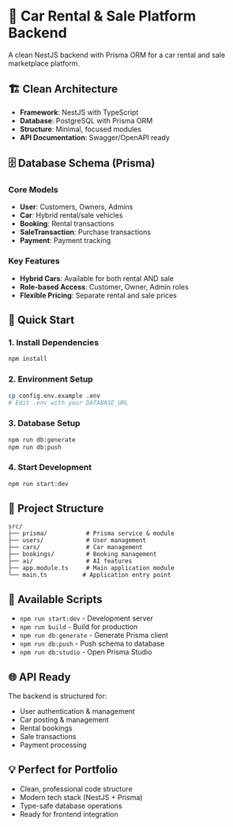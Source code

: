 # 🚗 Car Rental & Sale Platform Backend

A clean NestJS backend with Prisma ORM for a car rental and sale marketplace platform.

## 🏗️ Clean Architecture

- **Framework**: NestJS with TypeScript
- **Database**: PostgreSQL with Prisma ORM
- **Structure**: Minimal, focused modules
- **API Documentation**: Swagger/OpenAPI ready

## 🗄️ Database Schema (Prisma)

### Core Models
- **User**: Customers, Owners, Admins
- **Car**: Hybrid rental/sale vehicles
- **Booking**: Rental transactions
- **SaleTransaction**: Purchase transactions
- **Payment**: Payment tracking

### Key Features
- **Hybrid Cars**: Available for both rental AND sale
- **Role-based Access**: Customer, Owner, Admin roles
- **Flexible Pricing**: Separate rental and sale prices

## 🚀 Quick Start

### 1. Install Dependencies
```bash
npm install
```

### 2. Environment Setup
```bash
cp config.env.example .env
# Edit .env with your DATABASE_URL
```

### 3. Database Setup
```bash
npm run db:generate
npm run db:push
```

### 4. Start Development
```bash
npm run start:dev
```

## 📁 Project Structure

```
src/
├── prisma/           # Prisma service & module
├── users/            # User management
├── cars/             # Car management
├── bookings/         # Booking management
├── ai/               # AI features
├── app.module.ts     # Main application module
└── main.ts          # Application entry point
```

## 🔧 Available Scripts

- `npm run start:dev` - Development server
- `npm run build` - Build for production
- `npm run db:generate` - Generate Prisma client
- `npm run db:push` - Push schema to database
- `npm run db:studio` - Open Prisma Studio

## 🌐 API Ready

The backend is structured for:
- User authentication & management
- Car posting & management
- Rental bookings
- Sale transactions
- Payment processing

## 💡 Perfect for Portfolio

- Clean, professional code structure
- Modern tech stack (NestJS + Prisma)
- Type-safe database operations
- Ready for frontend integration 